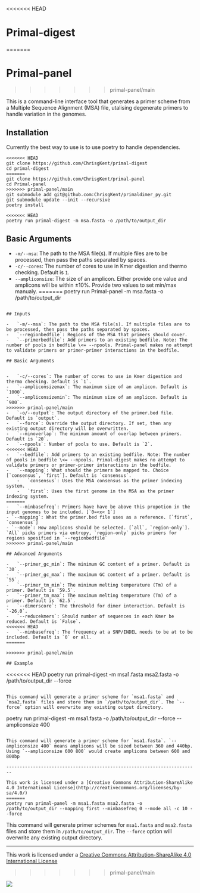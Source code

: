 <<<<<<< HEAD
# Primal-digest
=======
# Primal-panel
>>>>>>> primal-panel/main

This is a command-line interface tool that generates a primer scheme from a Multiple Sequence Alignment (MSA) file, utalising degenerate primers to handle variation in the genomes.

## Installation

Currently the best way to use is to use poetry to handle dependencies.

```         
<<<<<<< HEAD
git clone https://github.com/ChrisgKent/primal-digest
cd primal-digest
=======
git clone https://github.com/ChrisgKent/primal-panel
cd Primal-panel
>>>>>>> primal-panel/main
git submodule add git@github.com:ChrisgKent/primaldimer_py.git
git submodule update --init --recursive
poetry install

<<<<<<< HEAD
poetry run primal-digest -m msa.fasta -o /path/to/output_dir
```

## Basic Arguments

-   `-m/--msa`: The path to the MSA file(s). If multiple files are to be processed, then pass the paths separated by spaces.
-   `-c/--cores`: The number of cores to use in Kmer digestion and thermo checking. Default is `1`.
-   `--ampliconsize`: The size of an amplicon. Either provide one value and amplicons will be within ±10%. Provide two values to set min/max manualy.
=======
poetry run Primal-panel -m msa.fasta -o /path/to/output_dir
```

## Inputs

-   `-m/--msa`: The path to the MSA file(s). If multiple files are to be processed, then pass the paths separated by spaces.
-   `--regionbedfile`: Regions of the MSA that primers should cover.
-   `--primerbedfile`: Add primers to an existing bedfile. Note: The number of pools in bedfile \<= --npools. Primal-panel makes no attempt to validate primers or primer-primer interactions in the bedfile.

## Basic Arguments


-   `-c/--cores`: The number of cores to use in Kmer digestion and thermo checking. Default is `1`.
-   `--ampliconsizemax`: The maximum size of an amplicon. Default is `1000`.
-   `--ampliconsizemin`: The minimum size of an amplicon. Default is `900`.
>>>>>>> primal-panel/main
-   `-o/--output`: The output directory of the primer.bed file. Default is `output`.
-   `--force`: Override the output directory. If set, then any existing output directory will be overwritten.
-   `--minoverlap`: The minimum amount of overlap between primers. Default is `20`.
-   `--npools`: Number of pools to use. Default is `2`.
<<<<<<< HEAD
-   `--bedfile`: Add primers to an existing bedfile. Note: The number of pools in bedfile \<= --npools. Primal-digest makes no attempt to validate primers or primer-primer interactions in the bedfile.
-   `--mapping`: What should the primers be mapped to. Choice [`consensus`, `first`]. Default is `consensus`.
    -   `consensus`: Uses the MSA consensus as the primer indexing system.
    -   `first`: Uses the first genome in the MSA as the primer indexing system.
=======
-   `--minbasefreq`: Primers have have be above this propotion in the input genomes to be included. [`0=<x< 1`]
- `--mapping`: What the primer.bed file uses as a reference. [`first`, `consensus`]
- `--mode`: How amplicons should be selected. [`all`, `region-only`]. `All` picks primers via entropy, `region-only` picks primers for regions spesified in `--regionbedfile`
>>>>>>> primal-panel/main

## Advanced Arguments

-   `--primer_gc_min`: The minimum GC content of a primer. Default is `30`.
-   `--primer_gc_max`: The maximum GC content of a primer. Default is `55`.
-   `--primer_tm_min`: The minimum melting temperature (Tm) of a primer. Default is `59.5`.
-   `--primer_tm_max`: The maximum melting temperature (Tm) of a primer. Default is `62.5`.
-   `--dimerscore`: The threshold for dimer interaction. Default is `-26.0`.
-   `--reducekmers`: Should number of sequences in each Kmer be reduced. Default is `False`.
<<<<<<< HEAD
-   `--minbasefreq`: The frequency at a SNP/INDEL needs to be at to be included. Default is `0` or all.
=======

>>>>>>> primal-panel/main

## Example

```         
<<<<<<< HEAD
poetry run primal-digest -m msa1.fasta msa2.fasta -o /path/to/output_dir --force
```

This command will generate a primer scheme for `msa1.fasta` and `msa2.fasta` files and store them in `/path/to/output_dir`. The `--force` option will overwrite any existing output directory.

```         
poetry run primal-digest -m msa1.fasta -o /path/to/output_dir --force --ampliconsize 400
```

This command will generate a primer scheme for `msa1.fasta`. `--ampliconsize 400` means amplicons will be sized between 360 and 440bp. Using `--ampliconsize 600 800` would create amplicons between 600 and 800bp

------------------------------------------------------------------------

This work is licensed under a [Creative Commons Attribution-ShareAlike 4.0 International License](http://creativecommons.org/licenses/by-sa/4.0/)
=======
poetry run primal-panel -m msa1.fasta msa2.fasta -o /path/to/output_dir --mapping first --minbasefreq 0 --mode all -c 10 --force
```

This command will generate primer schemes for `msa1.fasta` and `msa2.fasta` files and store them in `/path/to/output_dir`. The `--force` option will overwrite any existing output directory.

------------------------------------------------------------------------

This work is licensed under a [Creative Commons Attribution-ShareAlike 4.0 International License](http://creativecommons.org/licenses/by-sa/4.0/) 
>>>>>>> primal-panel/main

![](https://i.creativecommons.org/l/by-sa/4.0/88x31.png)
